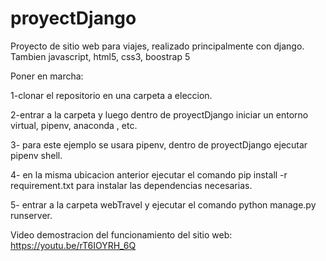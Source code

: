 # proyectDjango

Proyecto de sitio web para viajes, realizado principalmente con django. Tambien javascript, html5, css3, boostrap 5   

Poner en marcha:

1-clonar el repositorio en una carpeta a eleccion.

2-entrar a la carpeta y luego dentro de proyectDjango iniciar un entorno virtual, pipenv, anaconda , etc.

3- para este ejemplo se usara pipenv, dentro de proyectDjango ejecutar pipenv shell.

4- en la misma ubicacion anterior ejecutar el comando pip install -r requirement.txt para instalar las dependencias necesarias.

5- entrar a la carpeta webTravel y ejecutar el comando python manage.py runserver.


Video demostracion del funcionamiento del sitio web:
https://youtu.be/rT6IOYRH_6Q
